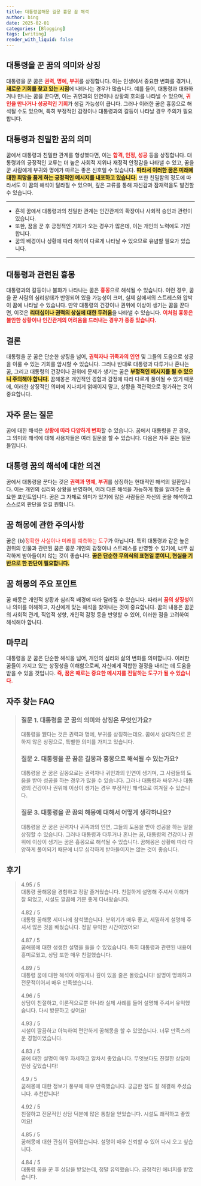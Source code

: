 ```yaml
---
title: 대통령꿈해몽 길몽 흉몽 꿈 해석
author: bing
date: 2025-02-01
categories: [Blogging]
tags: [writing]
render_with_liquid: false
---
```



<h2 id='대통령_꿈의_의미와_상징'>대통령을 꾼 꿈의 의미와 상징</h2>

<p>대통령을 꾼 꿈은 <b><span style="color: #ee2323;">권력, 명예, 부귀</span></b>를 상징합니다. 이는 인생에서 중요한 변화를 겪거나, <b><span style="background-color: #ffe066;">새로운 기회를 찾고 있는 시점</span></b>에 나타나는 경우가 많습니다. 예를 들어, 대통령과 대화하거나 만나는 꿈을 꾼다면, 이는 귀인과의 인연이나 상황의 호의를 나타낼 수 있으며, <b><span style="color: #ee2323;">귀인을 만나거나 성공적인 기회</span></b>가 생길 가능성이 큽니다. 그러나 이러한 꿈은 흉몽으로 해석될 수도 있으며, 특히 부정적인 감정이나 대통령과의 갈등이 나타날 경우 주의가 필요합니다.</p>

<h2 id='대통령과_친밀한_꿈의_의미'>대통령과 친밀한 꿈의 의미</h2>

<p>꿈에서 대통령과 친밀한 관계를 형성했다면, 이는 <b><span style="color: #ee2323;">합격, 인정, 성공</span></b> 등을 상징합니다. 대통령과의 긍정적인 교류는 더 높은 사회적 지위나 재정적 안정감을 나타낼 수 있고, 꿈을 꾼 사람에게 부귀와 명예가 따르는 좋은 신호일 수 있습니다. <b><span style="background-color: #ffe066;">따라서 이러한 꿈은 미래에 대한 희망을 품게 하는 긍정적인 메시지를 내포하고 있습니다.</span></b> 또한 친밀함의 정도에 따라서도 이 꿈의 해석이 달라질 수 있으며, 깊은 교류를 통해 자신감과 잠재력을도 발견할 수 있습니다.</p>

<hr />

<ul>
    <li>흔히 꿈에서 대통령과의 친밀한 관계는 인간관계의 확장이나 사회적 승인과 관련이 있습니다.</li>
    <li>또한, 꿈을 꾼 후 긍정적인 기회가 오는 경우가 많은데, 이는 개인의 노력에도 기인합니다.</li>
    <li>꿈의 배경이나 상황에 따라 해석이 다르게 나타날 수 있으므로 유념할 필요가 있습니다.</li>
</ul>

<hr />

<h2 id='대통령과의_갈등_흉몽'>대통령과 관련된 흉몽</h2>

<p>대통령과의 갈등이나 불화가 나타나는 꿈은 <b><span style="color: #ee2323;">흉몽</span></b>으로 해석될 수 있습니다. 이런 경우, 꿈을 꾼 사람의 심리상태가 반영되어 있을 가능성이 크며, 실제 삶에서의 스트레스와 압박이 꿈에 나타날 수 있습니다. 만약 대통령의 건강이나 권위에 이상이 생기는 꿈을 꾼다면, 이것은 <b><span style="background-color: #ffe066;">리더십이나 권력의 상실에 대한 두려움</span></b>을 나타낼 수 있습니다. <b><span style="color: #ee2323;">이처럼 흉몽은 불안한 상황이나 인간관계의 어려움을 드러내는 경우가 종종 있습니다.</span></b></p>

<h2 id='결론'>결론</h2>

<p>대통령을 꾼 꿈은 단순한 상징을 넘어, <b><span style="color: #ee2323;">권력자나 귀족과의 인연</span></b> 및 그들의 도움으로 성공을 이룰 수 있는 기회를 암시할 수 있습니다. 그러나 반대로 대통령과 다투거나 혼나는 꿈, 그리고 대통령의 건강이나 권위에 문제가 생기는 꿈은 <b><span style="background-color: #ffe066;">부정적인 메시지를 될 수 있으니 주의해야 합니다.</span></b> 꿈해몽은 개인적인 경험과 감정에 따라 다르게 풀이될 수 있기 때문에, 이러한 상징적인 의미에 지나치게 얽매이지 말고, 상황을 객관적으로 평가하는 것이 중요합니다.</p>

<h2 id='자주_묻는_질문'>자주 묻는 질문</h2>

<p>꿈에 대한 해석은 <b><span style="color: #ee2323;">상황에 따라 다양하게 변화</span></b>할 수 있습니다. 꿈에서 대통령을 꾼 경우, 그 의미와 해석에 대해 사용자들은 여러 질문을 할 수 있습니다. 다음은 자주 묻는 질문들입니다.</p>

<h2 id='대통령_꿈의_해석_의견'>대통령 꿈의 해석에 대한 의견</h2>

<p>꿈에서 대통령을 꾼다는 것은 <b><span style="color: #ee2323;">권력과 명예, 부귀</span></b>를 상징하는 현대적인 해석의 일환입니다. 이는 개인의 심리와 상황을 반영하며, 여러 다른 해석을 가능하게 함을 알려주는 중요한 포인트입니다. 꿈은 그 자체로 의미가 있기에 많은 사람들은 자신의 꿈을 해석하고 스스로의 판단을 얻길 원합니다.</p>

<h2 id='꿈_해몽에_관한_주의사항'>꿈 해몽에 관한 주의사항</h2>

<p>꿈은 {b}<span style="color: #ee2323;">정확한 사실이나 미래를 예측하는 도구</span></b>가 아닙니다. 특히 대통령과 같은 높은 권위의 인물과 관련된 꿈은 꿈꾼 개인의 감정이나 스트레스를 반영할 수 있기에, 너무 심각하게 받아들이지 않는 것이 좋습니다. <b><span style="background-color: #ffe066;">꿈은 단순한 무의식의 표현일 뿐이니, 현실을 기반으로 한 판단이 필요합니다.</span></b></p>

<h2 id='꿈_해몽의_주요 포인트'>꿈 해몽의 주요 포인트</h2>

<p>꿈 해몽은 개인적 상황과 심리적 배경에 따라 달라질 수 있습니다. 따라서 <b><span style="color: #ee2323;">꿈의 상징성</span></b>이나 의미를 이해하고, 자신에게 맞는 해석을 찾아내는 것이 중요합니다. 꿈의 내용은 꿈꾼의 사회적 관계, 직업적 성향, 개인적 감정 등을 반영할 수 있어, 이러한 점을 고려하여 해석해야 합니다.</p>

<h2 id='마무리'>마무리</h2>

<p>대통령을 꾼 꿈은 단순한 해석을 넘어, 개인의 심리와 삶의 변화를 의미합니다. 이러한 꿈들이 가지고 있는 상징성을 이해함으로써, 자신에게 적합한 결정을 내리는 데 도움을 받을 수 있을 것입니다. <b><span style="color: #ee2323;">즉, 꿈은 때로는 중요한 메시지를 전달하는 도구가 될 수 있습니다.</span></b></p>


<h2 id='자주_찾는_FAQ'>자주 찾는 FAQ</h2>
<div itemscope="" itemtype="https://schema.org/FAQPage"> 
<blockquote> 
<div itemscope="" itemprop="mainEntity" itemtype="https://schema.org/Question"> 
<h3 itemprop="name">질문 1. 대통령을 꾼 꿈의 의미와 상징은 무엇인가요?</h3> 
<div itemscope="" itemprop="acceptedAnswer" itemtype="https://schema.org/Answer"> 
<span itemprop="text"> 
<p>대통령을 꿼다는 것은 권력과 명예, 부귀를 상징하는데요. 꿈에서 상대적으로 흔하지 않은 상징으로, 특별한 의미를 가지고 있습니다.</p> 
</span> 
</div> 
</div> 

<div itemscope="" itemprop="mainEntity" itemtype="https://schema.org/Question"> 
<h3 itemprop="name">질문 2. 대통령을 꾼 꿈은 길몽과 흉몽으로 해석될 수 있는가요?</h3> 
<div itemscope="" itemprop="acceptedAnswer" itemtype="https://schema.org/Answer"> 
<span itemprop="text"> 
<p>대통령을 꾼 꿈은 길몽으로는 권력자나 귀인과의 인연이 생기며, 그 사람들의 도움을 받아 성공을 하는 경우가 많을 수 있습니다. 그러나 대통령과 싸우거나 대통령의 건강이나 권위에 이상이 생기는 경우 부정적인 해석으로 여겨질 수 있습니다.</p> 
</span> 
</div> 
</div> 

<div itemscope="" itemprop="mainEntity" itemtype="https://schema.org/Question"> 
<h3 itemprop="name">질문 3. 대통령을 꾼 꿈의 해몽에 대해서 어떻게 생각하나요?</h3> 
<div itemscope="" itemprop="acceptedAnswer" itemtype="https://schema.org/Answer"> 
<span itemprop="text"> 
<p>대통령을 꾼 꿈은 권력자나 귀족과의 인연, 그들의 도움을 받아 성공을 하는 일을 상징할 수 있습니다. 그러나 대통령과 다투거나 혼나는 꿈, 대통령의 건강이나 권위에 이상이 생기는 꿈은 흉몽으로 해석될 수 있습니다. 꿈해몽은 상황에 따라 다양하게 풀이되기 때문에 너무 심각하게 받아들이지는 않는 것이 좋습니다.</p> 
</span> 
</div> 
</div> 
</blockquote> 
</div>
<h2 id='후기'>후기</h2>
<div itemscope itemtype="https://schema.org/Product">
  <blockquote>
  <div itemprop="review" itemscope itemtype="https://schema.org/Review">
      <div itemprop="reviewRating" itemscope itemtype="https://schema.org/Rating"> <span itemprop="ratingValue">4.95</span> / <span itemprop="bestRating">5</span> </div>
      <span itemprop="reviewBody">대통령 꿈해몽을 경험하고 정말 즐거웠습니다. 친절하게 설명해 주셔서 이해가 잘 되었고, 시설도 깔끔해 기분 좋게 다녀왔습니다.</span>
  </div>
  <br>
  <div itemprop="review" itemscope itemtype="https://schema.org/Review">
      <div itemprop="reviewRating" itemscope itemtype="https://schema.org/Rating"> <span itemprop="ratingValue">4.82</span> / <span itemprop="bestRating">5</span> </div>
      <span itemprop="reviewBody">대통령 꿈해몽 세미나에 참석했습니다. 분위기가 매우 좋고, 세밀하게 설명해 주셔서 많은 것을 배웠습니다. 정말 유익한 시간이었어요!</span>
  </div>
  <br>
  <div itemprop="review" itemscope itemtype="https://schema.org/Review">
      <div itemprop="reviewRating" itemscope itemtype="https://schema.org/Rating"> <span itemprop="ratingValue">4.87</span> / <span itemprop="bestRating">5</span> </div>
      <span itemprop="reviewBody">꿈해몽에 대한 생생한 설명을 들을 수 있었습니다. 특히 대통령과 관련된 내용이 흥미로웠고, 상담 또한 매우 친절했습니다.</span>
  </div>
  <br>
  <div itemprop="review" itemscope itemtype="https://schema.org/Review">
      <div itemprop="reviewRating" itemscope itemtype="https://schema.org/Rating"> <span itemprop="ratingValue">4.89</span> / <span itemprop="bestRating">5</span> </div>
      <span itemprop="reviewBody">대통령 꿈에 대한 해석이 이렇게나 깊이 있을 줄은 몰랐습니다! 설명이 명쾌하고 전문적이어서 매우 만족했습니다.</span>
  </div>
  <br>
  <div itemprop="review" itemscope itemtype="https://schema.org/Review">
      <div itemprop="reviewRating" itemscope itemtype="https://schema.org/Rating"> <span itemprop="ratingValue">4.96</span> / <span itemprop="bestRating">5</span> </div>
      <span itemprop="reviewBody">상담이 친절하고, 이론적으로뿐 아니라 실제 사례를 들어 설명해 주셔서 유익했습니다. 다시 방문하고 싶어요!</span>
  </div>
  <br>
  <div itemprop="review" itemscope itemtype="https://schema.org/Review">
      <div itemprop="reviewRating" itemscope itemtype="https://schema.org/Rating"> <span itemprop="ratingValue">4.93</span> / <span itemprop="bestRating">5</span> </div>
      <span itemprop="reviewBody">시설이 깔끔하고 아늑하여 편안하게 꿈해몽을 할 수 있었습니다. 너무 만족스러운 경험이었습니다.</span>
  </div>
  <br>
  <div itemprop="review" itemscope itemtype="https://schema.org/Review">
      <div itemprop="reviewRating" itemscope itemtype="https://schema.org/Rating"> <span itemprop="ratingValue">4.83</span> / <span itemprop="bestRating">5</span> </div>
      <span itemprop="reviewBody">꿈에 대한 설명이 매우 자세하고 알차서 좋았습니다. 무엇보다도 친절한 상담이 인상 깊었습니다!</span>
  </div>
  <br>
  <div itemprop="review" itemscope itemtype="https://schema.org/Review">
      <div itemprop="reviewRating" itemscope itemtype="https://schema.org/Rating"> <span itemprop="ratingValue">4.9</span> / <span itemprop="bestRating">5</span> </div>
      <span itemprop="reviewBody">꿈해몽에 대한 정보가 풍부해 매우 만족했습니다. 궁금한 점도 잘 해결해 주셨습니다. 추천합니다!</span>
  </div>
  <br>
  <div itemprop="review" itemscope itemtype="https://schema.org/Review">
      <div itemprop="reviewRating" itemscope itemtype="https://schema.org/Rating"> <span itemprop="ratingValue">4.92</span> / <span itemprop="bestRating">5</span> </div>
      <span itemprop="reviewBody">친절하고 전문적인 상담 덕분에 많은 통찰을 얻었습니다. 시설도 쾌적하고 좋았어요!</span>
  </div>
  <br>
  <div itemprop="review" itemscope itemtype="https://schema.org/Review">
      <div itemprop="reviewRating" itemscope itemtype="https://schema.org/Rating"> <span itemprop="ratingValue">4.85</span> / <span itemprop="bestRating">5</span> </div>
      <span itemprop="reviewBody">꿈해몽에 대한 관심이 깊어졌습니다. 설명이 매우 신뢰할 수 있어 다시 오고 싶습니다.</span>
  </div>
  <br>
  <div itemprop="review" itemscope itemtype="https://schema.org/Review">
      <div itemprop="reviewRating" itemscope itemtype="https://schema.org/Rating"> <span itemprop="ratingValue">4.84</span> / <span itemprop="bestRating">5</span> </div>
      <span itemprop="reviewBody">대통령 꿈을 꾼 후 상담을 받았는데, 정말 유익했습니다. 긍정적인 에너지를 받았습니다.</span>
  </div>
  </blockquote>
</div>
